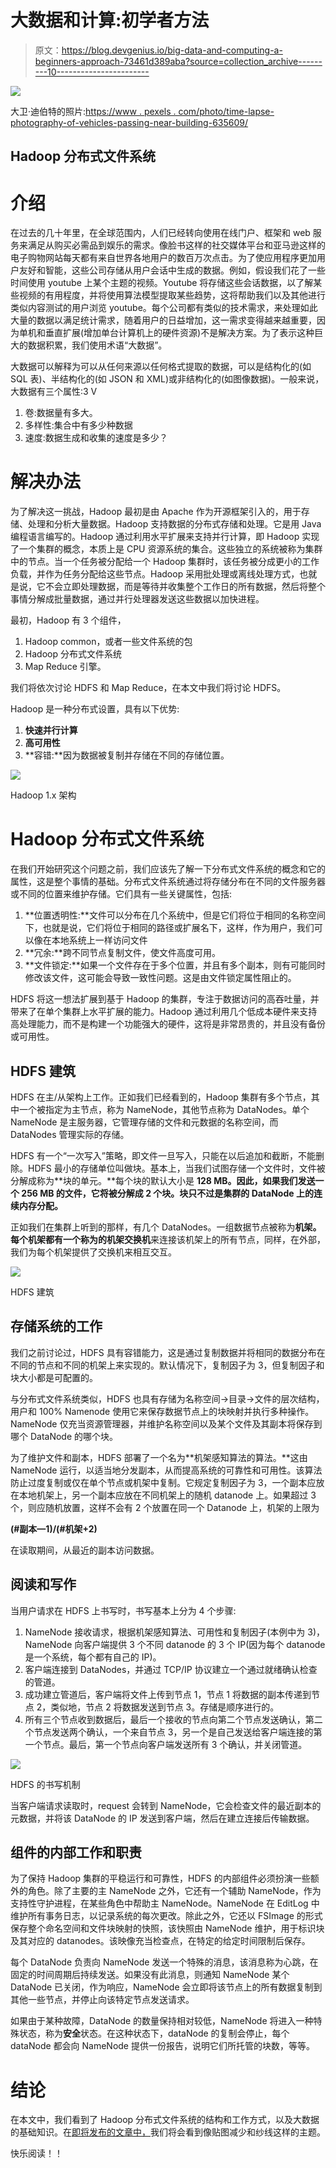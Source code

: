 # 大数据和计算:初学者方法

> 原文：<https://blog.devgenius.io/big-data-and-computing-a-beginners-approach-73461d389aba?source=collection_archive---------10----------------------->

![](img/39317d2c9e3f658377a29f31be0111a4.png)

大卫·迪伯特的照片:[https://www . pexels . com/photo/time-lapse-photography-of-vehicles-passing-near-building-635609/](https://www.pexels.com/photo/time-lapse-photography-of-vehicles-passing-near-building-635609/)

## Hadoop 分布式文件系统

# 介绍

在过去的几十年里，在全球范围内，人们已经转向使用在线门户、框架和 web 服务来满足从购买必需品到娱乐的需求。像脸书这样的社交媒体平台和亚马逊这样的电子购物网站每天都有来自世界各地用户的数百万次点击。为了使应用程序更加用户友好和智能，这些公司存储从用户会话中生成的数据。例如，假设我们花了一些时间使用 youtube 上某个主题的视频。Youtube 将存储这些会话数据，以了解某些视频的有用程度，并将使用算法模型提取某些趋势，这将帮助我们以及其他进行类似内容测试的用户浏览 youtube。每个公司都有类似的技术需求，来处理如此大量的数据以满足统计需求，随着用户的日益增加，这一需求变得越来越重要，因为单机和垂直扩展(增加单台计算机上的硬件资源)不是解决方案。为了表示这种巨大的数据积累，我们使用术语“大数据”。

大数据可以解释为可以从任何来源以任何格式提取的数据，可以是结构化的(如 SQL 表)、半结构化的(如 JSON 和 XML)或非结构化的(如图像数据)。一般来说，大数据有三个属性:3 V

1.  卷:数据量有多大。
2.  多样性:集合中有多少种数据
3.  速度:数据生成和收集的速度是多少？

# 解决办法

为了解决这一挑战，Hadoop 最初是由 Apache 作为开源框架引入的，用于存储、处理和分析大量数据。Hadoop 支持数据的分布式存储和处理。它是用 Java 编程语言编写的。Hadoop 通过利用水平扩展来支持并行计算，即 Hadoop 实现了一个集群的概念，本质上是 CPU 资源系统的集合。这些独立的系统被称为集群中的节点。当一个任务被分配给一个 Hadoop 集群时，该任务被分成更小的工作负载，并作为任务分配给这些节点。Hadoop 采用批处理或离线处理方式，也就是说，它不会立即处理数据，而是等待并收集整个工作日的所有数据，然后将整个事情分解成批量数据，通过并行处理器发送这些数据以加快进程。

最初，Hadoop 有 3 个组件，

1.  Hadoop common，或者一些文件系统的包
2.  Hadoop 分布式文件系统
3.  Map Reduce 引擎。

我们将依次讨论 HDFS 和 Map Reduce，在本文中我们将讨论 HDFS。

Hadoop 是一种分布式设置，具有以下优势:

1.  **快速并行计算**
2.  **高可用性**
3.  **容错:**因为数据被复制并存储在不同的存储位置。

![](img/7c3b3dc24bd2b6ab261f0064aec636fd.png)

Hadoop 1.x 架构

# Hadoop 分布式文件系统

在我们开始研究这个问题之前，我们应该先了解一下分布式文件系统的概念和它的属性，这是整个事情的基础。分布式文件系统通过将存储分布在不同的文件服务器或不同的位置来维护存储。它们具有一些关键属性，包括:

1.  **位置透明性:**文件可以分布在几个系统中，但是它们将位于相同的名称空间下，也就是说，它们将位于相同的路径或扩展名下，这样，作为用户，我们可以像在本地系统上一样访问文件
2.  **冗余:**跨不同节点复制文件，使文件高度可用。
3.  **文件锁定:**如果一个文件存在于多个位置，并且有多个副本，则有可能同时修改该文件，这可能会导致一致性问题。这是由文件锁定属性阻止的。

HDFS 将这一想法扩展到基于 Hadoop 的集群，专注于数据访问的高吞吐量，并带来了在单个集群上水平扩展的能力。Hadoop 通过利用几个低成本硬件来支持高处理能力，而不是构建一个功能强大的硬件，这将是非常昂贵的，并且没有备份或可用性。

## HDFS 建筑

HDFS 在主/从架构上工作。正如我们已经看到的，Hadoop 集群有多个节点，其中一个被指定为主节点，称为 NameNode，其他节点称为 DataNodes。单个 NameNode 是主服务器，它管理存储的文件和元数据的名称空间，而 DataNodes 管理实际的存储。

HDFS 有一个“一次写入”策略，即文件一旦写入，只能在以后追加和截断，不能删除。HDFS 最小的存储单位叫做块。基本上，当我们试图存储一个文件时，文件被分解成称为**块的单元。**每个块的默认大小是 **128 MB。因此，如果我们发送一个 256 MB 的文件，它将被分解成 2 个块。块只不过是集群的 DataNode 上的连续内存分配。**

正如我们在集群上听到的那样，有几个 DataNodes。一组数据节点被称为**机架。**每个机架都有一个称为**的机架交换机**来连接该机架上的所有节点，同样，在外部，我们为每个机架提供了交换机来相互交互。

![](img/f072ac14ada1a0f3245933c08e8cd828.png)

HDFS 建筑

## 存储系统的工作

我们之前讨论过，HDFS 具有容错能力，这是通过复制数据并将相同的数据分布在不同的节点和不同的机架上来实现的。默认情况下，复制因子为 3，但复制因子和块大小都是可配置的。

与分布式文件系统类似，HDFS 也具有存储为名称空间->目录->文件的层次结构，用户和 100% Namenode 使用它来保存数据节点上的块映射并执行多种操作。NameNode 仅充当资源管理器，并维护名称空间以及某个文件及其副本将保存到哪个 DataNode 的哪个块。

为了维护文件和副本，HDFS 部署了一个名为**机架感知算法的算法。**这由 NameNode 运行，以适当地分发副本，从而提高系统的可靠性和可用性。该算法防止过度复制或仅在单个节点或机架中复制。它规定复制因子为 3，一个副本应放在本地机架上，另一个副本应放在不同机架上的随机 datanode 上。如果超过 3 个，则应随机放置，这样不会有 2 个放置在同一个 Datanode 上，机架的上限为

**(#副本—1)/(#机架+2)**

在读取期间，从最近的副本访问数据。

## 阅读和写作

当用户请求在 HDFS 上书写时，书写基本上分为 4 个步骤:

1.  NameNode 接收请求，根据机架感知算法、可用性和复制因子(本例中为 3)，NameNode 向客户端提供 3 个不同 datanode 的 3 个 IP(因为每个 datanode 是一个系统，每个都有自己的 IP)。
2.  客户端连接到 DataNodes，并通过 TCP/IP 协议建立一个通过就绪确认检查的管道。
3.  成功建立管道后，客户端将文件上传到节点 1，节点 1 将数据的副本传递到节点 2，类似地，节点 2 将数据发送到节点 3。存储是顺序进行的。
4.  所有三个节点收到数据后，最后一个接收的节点向第二个节点发送确认，第二个节点发送两个确认，一个来自节点 3，另一个是自己发送给客户端连接的第一个节点。最后，第一个节点向客户端发送所有 3 个确认，并关闭管道。

![](img/449792c10e255f8174b565dbbb0417cb.png)

HDFS 的书写机制

当客户端请求读取时，request 会转到 NameNode，它会检查文件的最近副本的元数据，并将该 DataNode 的 IP 发送到客户端，然后在建立连接后传输数据。

## 组件的内部工作和职责

为了保持 Hadoop 集群的平稳运行和可靠性，HDFS 的内部组件必须扮演一些额外的角色。除了主要的主 NameNode 之外，它还有一个辅助 NameNode，作为支持性守护进程，在某些角色中帮助主 NameNode。NameNode 在 EditLog 中维护所有事务日志，以记录系统的每次更改。除此之外，它还以 FSImage 的形式保存整个命名空间和文件块映射的快照，该快照由 NameNode 维护，用于标识块及其对应的 datanodes。该映像充当检查点，在特定的给定时间限制后保存。

每个 DataNode 负责向 NameNode 发送一个特殊的消息，该消息称为心跳，在固定的时间周期后持续发送。如果没有此消息，则通知 NameNode 某个 DataNode 已关闭，作为响应，NameNode 会立即将该节点上的所有数据复制到其他一些节点，并停止向该特定节点发送请求。

如果由于某种故障，DataNode 的数量保持相对较低，NameNode 将进入一种特殊状态，称为**安全**状态。在这种状态下，dataNode 的复制会停止，每个 dataNode 都会向 NameNode 提供一份报告，说明它们所托管的块数，等等。

# 结论

在本文中，我们看到了 Hadoop 分布式文件系统的结构和工作方式，以及大数据的基础知识。在[即将发布的文章中，](https://medium.com/@myac.abhijit/big-data-and-computing-a-beginners-approach-63a10d259cd8)我们将会看到像贴图减少和纱线这样的主题。

快乐阅读！！
